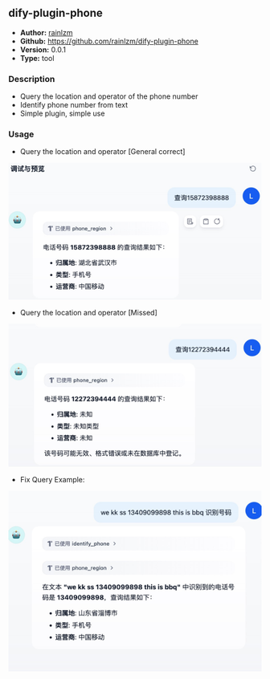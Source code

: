 ## dify-plugin-phone

- **Author:** [rainlzm](https://github.com/rainlzm)
- **Github:** https://github.com/rainlzm/dify-plugin-phone
- **Version:** 0.0.1
- **Type:** tool

### Description
- Query the location and operator of the phone number
- Identify phone number from text
- Simple plugin, simple use

### Usage

- Query the location and operator [General correct]

![img.png](_assets/img_suc.png)

- Query the location and operator  [Missed]

![img.png](_assets/img_err.png)

- Fix Query Example:

![img.png](_assets/img_fix.png)




